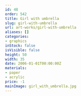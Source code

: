 ```yaml
---
id: 48
order: 542
title: Girl with umbrella
slug: girl-with-umbrella
url: art-works/girl-with-umbrella
aliases: []
categories:
- graphics
inStock: false
isVisible: false
height: 50
width: 35
date: 2006-01-01T00:00:00Z
materials:
- paper
- acrylic
price: -1
mainImage: girl_with_umbrella.jpg
---
```

